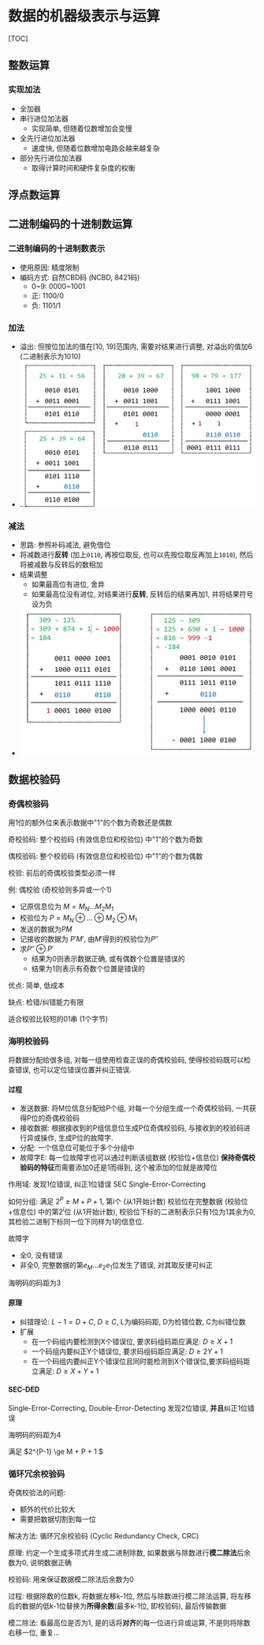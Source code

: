 # 数据的机器级表示与运算

[TOC]

## 整数运算

### 实现加法

- 全加器
- 串行进位加法器
  - 实现简单, 但随着位数增加会变慢
- 全先行进位加法器
  - 速度快, 但随着位数增加电路会越来越复杂
- 部分先行进位加法器
  - 取得计算时间和硬件复杂度的权衡

## 浮点数运算



## 二进制编码的十进制数运算

### 二进制编码的十进制数表示

- 使用原因: 精度限制
- 编码方式: 自然CBD码 (NCBD, 8421码)
  - 0~9: 0000~1001
  - 正: 1100/0
  - 负: 1101/1

### 加法

- 溢出: 但按位加法的值在\[10, 19\]范围内, 需要对结果进行调整, 对溢出的值加6 (二进制表示为1010)
- ![](../0_Attachment/Pasted%20image%2020241226175607.png)

### 减法

- 思路: 参照补码减法, 避免借位
- 将减数进行**反转** (加上`0110`,  再按位取反, 也可以先按位取反再加上`1010`), 然后将被减数与反转后的数相加
- 结果调整
  - 如果最高位有进位, 舍弃
  - 如果最高位没有进位, 对结果进行**反转**, 反转后的结果再加1, 并将结果符号设为负
- ![](../0_Attachment/Pasted%20image%2020241226175508.png)

## 数据校验码

### 奇偶校验码

用1位的额外位来表示数据中"1"的个数为奇数还是偶数

奇校验码: 整个校验码 (有效信息位和校验位) 中"1"的个数为奇数

偶校验码: 整个校验码 (有效信息位和校验位) 中"1"的个数为偶数

校验: 前后的奇偶校验类型必须一样

例: 偶校验 (奇校验则多异或一个1)

- 记原信息位为 $M = M_N...M_2M_1$
- 校验位为 $P = M_N \oplus ... \oplus M_2 \oplus M_1$
- 发送的数据为$PM$
- 记接收的数据为 $P'M'$, 由$M'$得到的校验位为$P''$
- 求$P'' \oplus P'$
  - 结果为0则表示数据正确, 或有偶数个位置是错误的
  - 结果为1则表示有奇数个位置是错误的 

优点: 简单, 低成本

缺点: 检错/纠错能力有限

适合校验比较短的01串 (1个字节)

### 海明校验码

将数据分配给很多组, 对每一组使用检查正误的奇偶校验码, 使得校验码既可以检查错误, 也可以定位错误位置并纠正错误.

#### 过程

- 发送数据: 将M位信息分配给P个组, 对每一个分组生成一个奇偶校验码, 一共获得P位的奇偶校验码
- 接收数据: 根据接收到的P组信息位生成P位奇偶校验码, 与接收到的校验码进行异或操作, 生成P位的故障字.
- 分配: 一个信息位可能位于多个分组中
- 故障字E: 每一位故障字也可以通过判断该组数据 (校验位+信息位) **保持奇偶校验码的特征**而需要添加0还是1而得到, 这个被添加的位就是故障位

作用域: 发现1位错误, 纠正1位错误 SEC Single-Error-Correcting

如何分组: 满足 $2^P \ge M + P + 1$, 第i个 (从1开始计数) 校验位在完整数据 (校验位+信息位) 中的第$2^i$位 (从1开始计数), 校验位下标的二进制表示只有1位为1其余为0, 其检验二进制下标同一位下同样为1的信息位.

故障字

- 全0, 没有错误
- 非全0, 完整数据的第$e_M...e_2e_1$位发生了错误, 对其取反便可纠正

海明码的码距为3

#### 原理

- 纠错理论: $L - 1 = D + C, \ D \geq C$, L为编码码距, D为检错位数, C为纠错位数
- 扩展
  - 在一个码组内要检测到X个错误位, 要求码组码距应满足: $D \ge X+1$
  - 一个码组内要纠正Y个错误位, 要求码组码距应满足: $D \ge 2Y+1$
  - 在一个码组内要纠正Y个错误位且同时能检测到X个错误位,要求码组码距立满足: $D \ge X+Y+1$

#### SEC-DED

Single-Error-Correcting, Double-Error-Detecting 发现2位错误, **并且**纠正1位错误

海明码的码距为4

满足 $2^{P-1} \ge M + P + 1 $

### 循环冗余校验码

奇偶校验法的问题: 

- 额外的代价比较大
- 需要把数据切割到每一位

解决方法: 循环冗余校验码 (Cyclic Redundancy Check, CRC) 

原理: 约定一个生成多项式并生成二进制除数, 如果数据与除数进行**模二除法**后余数为0, 说明数据正确

校验码: 用来保证数据模二除法后余数为0

过程: 根据除数的位数k, 将数据左移k-1位, 然后与除数进行模二除法运算, 将左移后的数据的低k-1位替换为**所得余数**(最多k-1位, 即校验码), 最后传输数据

模二除法: 看最高位是否为1, 是的话将**对齐**的每一位进行异或运算, 不是则将除数右移一位, 重复...

